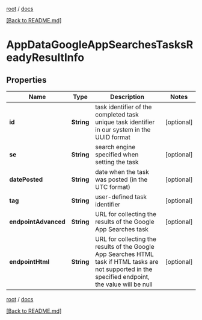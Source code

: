 [root](./../ "root") / [docs](./ "docs")

[[Back to README.md]](./../README.md "[Back to README.md]")

# AppDataGoogleAppSearchesTasksReadyResultInfo

## Properties

| Name | Type | Description | Notes |
|------------ | ------------- | ------------- | -------------|
|**id** | **String** | task identifier of the completed task unique task identifier in our system in the UUID format |  [optional] |
|**se** | **String** | search engine specified when setting the task |  [optional] |
|**datePosted** | **String** | date when the task was posted (in the UTC format) |  [optional] |
|**tag** | **String** | user-defined task identifier |  [optional] |
|**endpointAdvanced** | **String** | URL for collecting the results of the Google App Searches task |  [optional] |
|**endpointHtml** | **String** | URL for collecting the results of the Google App Searches HTML task if HTML tasks are not supported in the specified endpoint, the value will be null |  [optional] |

[root](./../ "root") / [docs](./ "docs")

[[Back to README.md]](./../README.md "[Back to README.md]")